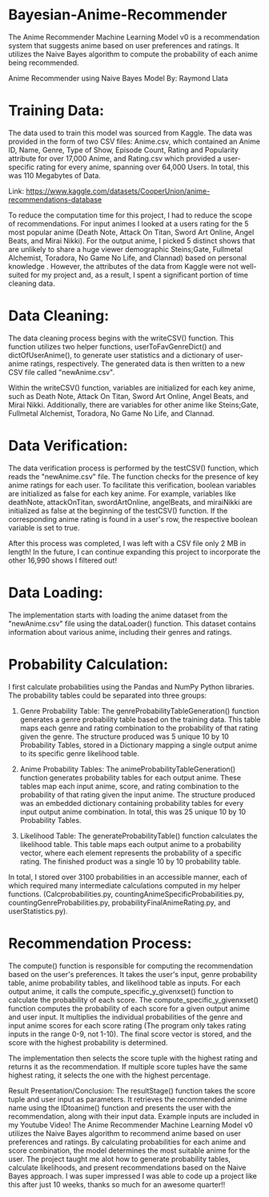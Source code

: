 # Bayesian-Anime-Recommender
The Anime Recommender Machine Learning Model v0 is a recommendation system that suggests anime based on user preferences and ratings. It utilizes the Naive Bayes algorithm to compute the probability of each anime being recommended.

Anime Recommender using Naive Bayes Model
By: Raymond Llata

# Training Data:
The data used to train this model was sourced from Kaggle. The data was provided in the form of two CSV files: Anime.csv, which contained an Anime ID, Name, Genre, Type of Show, Episode Count, Rating and Popularity attribute for over 17,000 Anime, and Rating.csv which provided a user-specific rating for every anime, spanning over 64,000 Users. In total, this was 110 Megabytes of Data. 

Link:  https://www.kaggle.com/datasets/CooperUnion/anime-recommendations-database

To reduce the computation time for this project, I had to reduce the scope of recommendations. For input animes I looked at a users rating for the 5 most popular anime (Death Note, Attack On Titan, Sword Art Online, Angel Beats, and Mirai Nikki). For the output anime, I picked 5 distinct shows that are unlikely to share a huge viewer demographic  Steins;Gate, Fullmetal Alchemist, Toradora, No Game No Life, and Clannad) based on personal knowledge . However, the attributes of the data from Kaggle were not well-suited for my project and, as a result, I spent a significant portion of time cleaning data. 

# Data Cleaning:
The data cleaning process begins with the writeCSV() function. This function utilizes two helper functions, userToFavGenreDict() and dictOfUserAnime(), to generate user statistics and a dictionary of user-anime ratings, respectively. The generated data is then written to a new CSV file called "newAnime.csv".

Within the writeCSV() function, variables are initialized for each key anime, such as Death Note, Attack On Titan, Sword Art Online, Angel Beats, and Mirai Nikki. Additionally, there are variables for other anime like Steins;Gate, Fullmetal Alchemist, Toradora, No Game No Life, and Clannad.

# Data Verification:
The data verification process is performed by the testCSV() function, which reads the "newAnime.csv" file. The function checks for the presence of key anime ratings for each user. To facilitate this verification, boolean variables are initialized as false for each key anime.
For example, variables like deathNote, attackOnTitan, swordArtOnline, angelBeats, and miraiNikki are initialized as false at the beginning of the testCSV() function. If the corresponding anime rating is found in a user's row, the respective boolean variable is set to true.

After this process was completed, I was left with a CSV file only 2 MB in length! In the future, I can continue expanding this project to  incorporate the other 16,990 shows I filtered out!

# Data Loading:
The implementation starts with loading the anime dataset from the "newAnime.csv" file using the dataLoader() function. This dataset contains information about various anime, including their genres and ratings.

# Probability Calculation: 
I first calculate probabilities using the Pandas and NumPy Python libraries. The probability tables could be separated into three groups:

1) Genre Probability Table:
The genreProbabilityTableGeneration() function generates a genre probability table based on the training data. This table maps each genre and rating combination to the probability of that rating given the genre. The structure produced was 5 unique 10 by 10 Probability Tables, stored in a Dictionary mapping a single output anime to its specific genre likelihood table.

2) Anime Probability Tables:
The animeProbabilityTableGeneration() function generates probability tables for each output anime. These tables map each input anime, score, and rating combination to the probability of that rating given the input anime. The structure produced was an embedded dictionary containing probability tables for every input output anime combination. In total, this was 25 unique 10 by 10 Probability Tables.

3) Likelihood Table:
The generateProbabilityTable() function calculates the likelihood table. This table maps each output anime to a probability vector, where each element represents the probability of a specific rating. The finished product was a single 10 by 10 probability table.

In total, I stored over 3100 probabilities in an accessible manner, each of which required many intermediate calculations computed in my helper functions. (Calcprobabilities.py, countingAnimeSpecificProbabilities.py, countingGenreProbabilities.py, probabilityFinalAnimeRating.py, and userStatistics.py).

# Recommendation Process:
The compute() function is responsible for computing the recommendation based on the user's preferences. It takes the user's input, genre probability table, anime probability tables, and likelihood table as inputs. For each output anime, it calls the compute_specific_y_givenxset() function to calculate the probability of each score.
The compute_specific_y_givenxset() function computes the probability of each score for a given output anime and user input. It multiplies the individual probabilities of the genre and input anime scores for each score rating (The program only takes rating inputs in the range 0-9, not 1-10). The final score vector is stored, and the score with the highest probability is determined.

The implementation then selects the score tuple with the highest rating and returns it as the recommendation. If multiple score tuples have the same highest rating, it selects the one with the highest percentage.



Result Presentation/Conclusion:
The resultStage() function takes the score tuple and user input as parameters. It retrieves the recommended anime name using the IDtoanime() function and presents the user with the recommendation, along with their input data. Example inputs are included in my Youtube Video! The Anime Recommender Machine Learning Model v0 utilizes the Naive Bayes algorithm to recommend anime based on user preferences and ratings. By calculating probabilities for each anime and score combination, the model determines the most suitable anime for the user. The project taught me alot how to generate probability tables, calculate likelihoods, and present recommendations based on the Naive Bayes approach. I was super impressed I was able to code up a project like this after just 10 weeks, thanks so much for an awesome quarter!!


